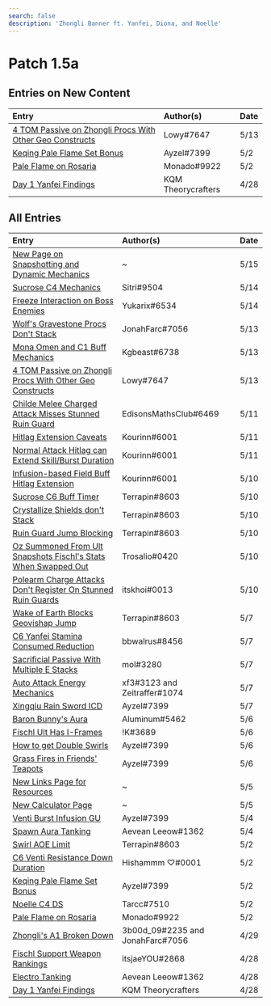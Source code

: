 ```yaml
---
search: false
description: 'Zhongli Banner ft. Yanfei, Diona, and Noelle'
---
```


# Patch 1.5a

## Entries on New Content

| Entry | Author\(s\) | Date |
| :--- | :--- | :--- |
| [4 TOM Passive on Zhongli Procs With Other Geo Constructs](../../evidence/characters/geo/zhongli.md#4-tom-passive-on-zhongli-procs-with-other-geo-constructs) | Lowy\#7647 | 5/13 |
| [Keqing Pale Flame Set Bonus](../../evidence/characters/electro/keqing.md#keqing-pale-flame-set-bonus) | Ayzel\#7399 | 5/2 |
| [Pale Flame on Rosaria](../../evidence/characters/cryo/rosaria.md#pale-flame-on-rosaria) | Monado\#9922 | 5/2 |
| [Day 1 Yanfei Findings](../../evidence/characters/pyro/yanfei.md#day-1-yanfei-findings) | KQM Theorycrafters | 4/28 |

## All Entries

| Entry | Author\(s\) | Date |
| :--- | :--- | :--- |
| [New Page on Snapshotting and Dynamic Mechanics](../../combat-mechanics/snapshot-and-dynamic.md) | ~ | 5/15 |
| [Sucrose C4 Mechanics](../../evidence/characters/anemo/sucrose.md#sucrose-c4-mechanics) | Sitri\#9504 | 5/14 |
| [Freeze Interaction on Boss Enemies](../../evidence/combat-mechanics/enemy-mechanics/enemy-interactions.md#freeze-interaction-on-boss-enemies) | Yukarix\#6534 | 5/14 |
| [Wolf's Gravestone Procs Don't Stack](../../evidence/equipment/weapons.md#wolfs-gravestone-procs-dont-stack) | JonahFarc\#7056 | 5/13 |
| [Mona Omen and C1 Buff Mechanics](../../evidence/characters/hydro/mona.md#mona-omen-and-c1-buff-mechanics) | Kgbeast\#6738 | 5/13 |
| [4 TOM Passive on Zhongli Procs With Other Geo Constructs](../../evidence/characters/geo/zhongli.md#4-tom-passive-on-zhongli-procs-with-other-geo-constructs) | Lowy\#7647 | 5/13 |
| [Childe Melee Charged Attack Misses Stunned Ruin Guard](../../evidence/characters/hydro/tartaglia.md#childe-melee-charged-attack-misses-stunned-ruin-guard) | EdisonsMathsClub\#6469 | 5/11 |
| [Hitlag Extension Caveats](../../evidence/combat-mechanics/hitlag-extension.md#hitlag-extension-caveats) | Kourinn\#6001 | 5/11 |
| [Normal Attack Hitlag can Extend Skill/Burst Duration](../../evidence/combat-mechanics/hitlag-extension.md#normal-attack-hitlag-can-extend-skill-burst-duration) | Kourinn\#6001 | 5/11 |
| [Infusion-based Field Buff Hitlag Extension](../../evidence/general-mechanics/field-buffs.md#infusion-based-field-buff-hitlag-extension) | Kourinn\#6001 | 5/10 |
| [Sucrose C6 Buff Timer](../../evidence/characters/anemo/sucrose.md#sucrose-c6-buff-timer) | Terrapin\#8603 | 5/10 |
| [Crystallize Shields don't Stack](../../evidence/combat-mechanics/elemental-effects/transformative-reactions.md#crystallize-shields-dont-stack) | Terrapin\#8603 | 5/10 |
| [Ruin Guard Jump Blocking](../../evidence/combat-mechanics/enemy-mechanics/enemy-interactions.md#ruin-guard-jump-blocking) | Terrapin\#8603 | 5/10 |
| [Oz Summoned From Ult Snapshots Fischl's Stats When Swapped Out](../../evidence/characters/electro/fischl.md#oz-summoned-from-ult-snapshots-fischls-stats-when-swapped-out) | Trosalio\#0420 | 5/10 |
| [Polearm Charge Attacks Don't Register On Stunned Ruin Guards](../../evidence/combat-mechanics/enemy-mechanics/enemy-interactions.md#polearm-charge-attacks-dont-register-on-stunned-ruin-guards) | itskhoi\#0013 | 5/10 |
| [Wake of Earth Blocks Geovishap Jump](../../evidence/characters/geo/traveler-geo.md#wake-of-earth-blocks-geovishap-jump) | Terrapin\#8603 | 5/7 |
| [C6 Yanfei Stamina Consumed Reduction](../../evidence/characters/pyro/yanfei.md#c6-yanfei-stamina-consumed-reduction) | bbwalrus\#8456 | 5/7 |
| [Sacrificial Passive With Multiple E Stacks](../../evidence/equipment/weapons.md#sacrificial-passive-with-multiple-e-stacks) | mol\#3280 | 5/7 |
| [Auto Attack Energy Mechanics](../../evidence/combat-mechanics/energy.md#auto-attack-energy-mechanics) | xf3\#3123 and Zeitraffer\#1074 | 5/7 |
| [Xingqiu Rain Sword ICD](../../evidence/characters/hydro/xingqiu.md#xingqiu-rain-sword-icd) | Ayzel\#7399 | 5/7 |
| [Baron Bunny's Aura](../../evidence/characters/pyro/amber.md#baron-bunnys-aura) | Aluminum\#5462 | 5/6 |
| [Fischl Ult Has I-Frames](../../evidence/characters/electro/fischl.md#fischl-ult-has-i-frames) | !K\#3689 | 5/6 |
| [How to get Double Swirls](../../evidence/combat-mechanics/elemental-effects/transformative-reactions.md#how-to-get-double-swirls) | Ayzel\#7399 | 5/6 |
| [Grass Fires in Friends' Teapots](../../general-mechanics/miscellaneous-entries.md#grass-fires-in-friends-teapots) | Ayzel\#7399 | 5/6 |
| [New Links Page for Resources](../../resources/links.md) | ~ | 5/5 |
| [New Calculator Page](../../resources/calculators.md) | ~ | 5/5 |
| [Venti Burst Infusion GU](../../evidence/characters/anemo/venti.md#venti-burst-infusion-elemental-gauge-units) | Ayzel\#7399 | 5/4 |
| [Spawn Aura Tanking](../../general-mechanics/miscellaneous-entries.md#spawn-aura-tanking) | Aevean Leeow\#1362 | 5/4 |
| [Swirl AOE Limit](../../evidence/combat-mechanics/elemental-effects/transformative-reactions.md#swirl-aoe-limit) | Terrapin\#8603 | 5/2 |
| [C6 Venti Resistance Down Duration](../../evidence/characters/anemo/venti.md#c6-venti-resistance-down-duration) | Hishammm ♡\#0001 | 5/2 |
| [Keqing Pale Flame Set Bonus](../../evidence/characters/electro/keqing.md#keqing-pale-flame-set-bonus) | Ayzel\#7399 | 5/2 |
| [Noelle C4 DS](../../evidence/characters/geo/noelle.md#noelle-c4-ds) | Tarcc\#7510 | 5/2 |
| [Pale Flame on Rosaria](../../evidence/characters/cryo/rosaria.md#pale-flame-on-rosaria) | Monado\#9922 | 5/2 |
| [Zhongli's A1 Broken Down](../../evidence/characters/geo/zhongli.md#zhonglis-ascension-1-broken-down) | 3b00d\_09\#2235 and JonahFarc\#7056 | 4/29 |
| [Fischl Support Weapon Rankings](../../evidence/characters/electro/fischl.md#fischl-support-weapon-rankings) | itsjaeYOU\#2868 | 4/28 |
| [Electro Tanking](../../general-mechanics/miscellaneous-entries.md#electro-tanking) | Aevean Leeow\#1362 | 4/28 |
| [Day 1 Yanfei Findings](../../evidence/characters/pyro/yanfei.md#day-1-yanfei-findings) | KQM Theorycrafters | 4/28 |

